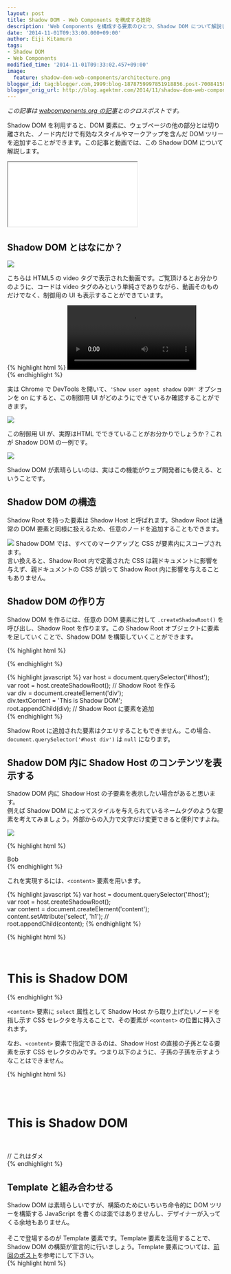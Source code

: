 ```yaml
---
layout: post
title: Shadow DOM - Web Components を構成する技術
description: 'Web Components を構成する要素のひとつ、Shadow DOM について解説します。'
date: '2014-11-01T09:33:00.000+09:00'
author: Eiji Kitamura
tags:
- Shadow DOM
- Web Components
modified_time: '2014-11-01T09:33:02.457+09:00'
image:
  feature: shadow-dom-web-components/architecture.png
blogger_id: tag:blogger.com,1999:blog-1878759997851918856.post-7008415833909950532
blogger_orig_url: http://blog.agektmr.com/2014/11/shadow-dom-web-components.html
---
```


*この記事は [webcomponents.org の記事](http://webcomponents.org/articles/introduction-to-shadow-dom/)とのクロスポストです。*
  
Shadow DOM を利用すると、DOM 要素に、ウェブページの他の部分とは切り離された、ノード内だけで有効なスタイルやマークアップを含んだ DOM ツリーを追加することができます。この記事と動画では、この Shadow DOM について解説します。  

<!-- excerpt -->

<div class="video-wrap">
  <iframe src="//www.youtube.com/embed/Is4FZxKGqqk"></iframe>
</div>

## Shadow DOM とはなにか？

[![](http://2.bp.blogspot.com/-sSnMdi7jRHk/VD9ECL455-I/AAAAAAAAudQ/cXHMUu6S58M/s1600/posterImage-4215.png)](http://2.bp.blogspot.com/-sSnMdi7jRHk/VD9ECL455-I/AAAAAAAAudQ/cXHMUu6S58M/s1600/posterImage-4215.png)
  
こちらは HTML5 の video タグで表示された動画です。ご覧頂けるとお分かりのように、コードは video タグのみという単純さでありながら、動画そのものだけでなく、制御用の UI も表示することができています。   
  
{% highlight html %}
<video src="http://craftymind.com/factory/html5video/BigBuckBunny_640x360.mp4" controls></video>  
{% endhighlight %}

実は Chrome で DevTools を開いて、`'Show user agent shadow DOM'` オプションを on にすると、この制御用 UI がどのようにできているか確認することができます。   
  

[![](http://4.bp.blogspot.com/-W-04-3shNPE/VD9EX1GZ6KI/AAAAAAAAudo/mtraUQ_D89w/s1600/Screen%2BShot%2B2014-06-03%2Bat%2B4.05.54.png)](http://4.bp.blogspot.com/-W-04-3shNPE/VD9EX1GZ6KI/AAAAAAAAudo/mtraUQ_D89w/s1600/Screen%2BShot%2B2014-06-03%2Bat%2B4.05.54.png)
  
この制御用 UI が、実際はHTML でできていることがお分かりでしょうか？これが Shadow DOM の一例です。   
  

[![](http://3.bp.blogspot.com/-oZMSpyMBoz4/VD9EDhH4vNI/AAAAAAAAudc/QZTAncpkIdM/s1600/Screen%2BShot%2B2014-10-16%2Bat%2B11.26.37.png)](http://3.bp.blogspot.com/-oZMSpyMBoz4/VD9EDhH4vNI/AAAAAAAAudc/QZTAncpkIdM/s1600/Screen%2BShot%2B2014-10-16%2Bat%2B11.26.37.png)
  
Shadow DOM が素晴らしいのは、実はこの機能がウェブ開発者にも使える、ということです。   

## Shadow DOM の構造
Shadow Root を持った要素は Shadow Host と呼ばれます。Shadow Root は通常の DOM 要素と同様に扱えるため、任意のノードを追加することもできます。  

[![](http://2.bp.blogspot.com/-Ja7g-lE5tLI/VD9EDMWH_dI/AAAAAAAAudY/IpVUB8uEE60/s1600/Screen%2BShot%2B2014-10-16%2Bat%2B11.28.07.png)](http://2.bp.blogspot.com/-Ja7g-lE5tLI/VD9EDMWH_dI/AAAAAAAAudY/IpVUB8uEE60/s1600/Screen%2BShot%2B2014-10-16%2Bat%2B11.28.07.png)
Shadow DOM では、すべてのマークアップと CSS が要素内にスコープされます。   
言い換えると、Shadow Root 内で定義された CSS は親ドキュメントに影響を与えず、親ドキュメントの CSS が誤って Shadow Root 内に影響を与えることもありません。   

## Shadow DOM の作り方
Shadow DOM を作るには、任意の DOM 要素に対して `.createShadowRoot()` を呼び出し、Shadow Root を作ります。この Shadow Root オブジェクトに要素を足していくことで、Shadow DOM を構築していくことができます。   
  
{% highlight html %}
<div id="host"></div>
{% endhighlight %}

{% highlight javascript %}
var host = document.querySelector('#host');  
var root = host.createShadowRoot(); // Shadow Root を作る  
var div = document.createElement('div');  
div.textContent = 'This is Shadow DOM';  
root.appendChild(div); // Shadow Root に要素を追加  
{% endhighlight %}
  
Shadow Root に追加された要素はクエリすることもできません。この場合、`document.querySelector('#host div')` は `null` になります。   

## Shadow DOM 内に Shadow Host のコンテンツを表示する
Shadow DOM 内に Shadow Host の子要素を表示したい場合があると思います。   
例えば Shadow DOM によってスタイルを与えられているネームタグのような要素を考えてみましょう。外部からの入力で文字だけ変更できると便利ですよね。  
  

[![](http://2.bp.blogspot.com/-8NLBoVflV6A/VD9FVei9BVI/AAAAAAAAudw/6FEbhEJuOSs/s1600/posterImage-4222.png)](http://2.bp.blogspot.com/-8NLBoVflV6A/VD9FVei9BVI/AAAAAAAAudw/6FEbhEJuOSs/s1600/posterImage-4222.png)
  
{% highlight html %}
<div id="nameTag">Bob</div>  
{% endhighlight %}
  
これを実現するには、`<content>` 要素を用います。  
  
{% highlight javascript %}
var host = document.querySelector('#host');  
var root = host.createShadowRoot();  
var content = document.createElement('content');  
content.setAttribute('select', 'h1'); //<content select="h1"></content>  
root.appendChild(content);
{% endhighlight %}

{% highlight html %}
<div id="host">  
  <h1>This is Shadow DOM</h1>  
<div>  
{% endhighlight %}

`<content>` 要素に `select` 属性として Shadow Host から取り上げたいノードを指し示す CSS セレクタを与えることで、その要素が `<content>` の位置に挿入されます。   
  
なお、`<content>` 要素で指定できるのは、Shadow Host の直接の子孫となる要素を示す CSS セレクタのみです。つまり以下のように、子孫の子孫を示すようなことはできません。   
  
{% highlight html %}
<div id="host">  
  <div class="child">  
    <h1>This is Shadow DOM</h1>  
  </div>  
</div>  

<content select=".child h1"></content> // これはダメ  
{% endhighlight %}

## Template と組み合わせる
Shadow DOM は素晴らしいですが、構築のためにいちいち命令的に DOM ツリーを構築する JavaScript を書くのは楽ではありませんし、デザイナーが入ってくる余地もありません。  
    
そこで登場するのが Template 要素です。Template 要素を活用することで、Shadow DOM の構築が宣言的に行いましょう。Template 要素については、[前回のポスト](http://blog.agektmr.com/2014/10/template-web-components.html)を参考にして下さい。   
{% highlight html %}
<template id="template"> // <template> の中身が Shadow DOM になる  
  <style>
    ...
  </style>
  <div id="container">
    <img src="http://webcomponents.org/img/logo.svg">
    <content select="h1"></content> // h1 をここに挿入
  </div>
</template>  

<div id="host">  
  <h1>This is Shadow DOM</h1>  
</div>  
{% endhighlight %}

{% highlight javascript %}
var host = document.querySelector('#host');  
// Shadow Root を作る  
var root = host.createShadowRoot();  
var template = document.querySelector('#template');  
// <template> をコピー  
var clone = document.importNode(template.content, true);  
// Shadow Root に追加  
root.appendChild(clone);  
{% endhighlight %}
  
実際のコードは[こちら](http://jsbin.com/bahera/4/edit)でご覧頂けます。   

## ブラウザサポート状況
Shadow DOM は 2014 年 10 月現在 Chrome, Opera, フラグ付きなら Firefox でもサポートされています。最新のサポート状況は chromestatus.com または caniuse.com でチェックしてみて下さい。ポリフィルとして [platform.js](https://github.com/polymer/platform) (2014 年 11 月から webcomponents.js に[名称変更予定](https://blog.polymer-project.org/announcements/2014/10/16/platform-becomes-webcomponents/)) も利用できます。   

## まとめ
いかがでしたでしょうか？Shadow DOM は今回記事にした内容の他にも、外部からのスタイリングやイベントの扱い方、複数の Shadow Root の扱い方など、非常に複雑な仕様が盛りだくさんです。   
  
Shadow DOM についてより詳しく知りたいという方は、下記のドキュメントを参考にしてください。   

* [Shadow DOM 101](http://goo.gl/1cxTS7)
* [Shadow DOM 201 - CSS とスタイリング](http://www.html5rocks.com/ja/tutorials/webcomponents/shadowdom-201/)
* [Shadow DOM 301 - 上級者向けコンセプトと DOM API](http://www.html5rocks.com/ja/tutorials/webcomponents/shadowdom-301/)
* [Shadow DOM 仕様](http://www.w3.org/TR/shadow-dom/)

